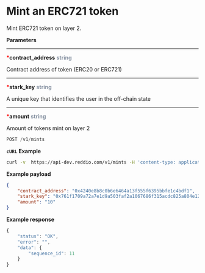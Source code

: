 # Mint an ERC721 token

Mint ERC721 token on layer 2.

**Parameters**

---

<strong style='color:red'>*</strong>**contract_address** <strong style='color:#8792a2'>string</strong>

Contract address of token (ERC20 or ERC721)

---

<strong style='color:red'>*</strong>**stark_key** <strong style='color:#8792a2'>string</strong>

A unique key that identifies the user in the off-chain state

---

<strong style='color:red'>*</strong>**amount** <strong style='color:#8792a2'>string</strong>

Amount of tokens mint on layer 2

```jsx
POST /v1/mints
```

**`cURL` Example**
```sh
curl -v  https://api-dev.reddio.com/v1/mints -H 'content-type: application/json' -d '{ "contract_address":"0x4240e8b8c0b6e6464a13f555f6395bbfe1c4bdf1", "stark_key":"0x761f1709a72a7e1d9a503faf2a1067686f315acdc825a804e1281fbd39accda", "amount":"10"}'
```

**Example payload**
```json
{
	"contract_address": "0x4240e8b8c0b6e6464a13f555f6395bbfe1c4bdf1",
	"stark_key": "0x761f1709a72a7e1d9a503faf2a1067686f315acdc825a804e1281fbd39accda",
	"amount": "10"
}
```

**Example response**
```jsx
{
	"status": "OK",
	"error": "",
	"data": {
		"sequence_id": 11
	}
}
```